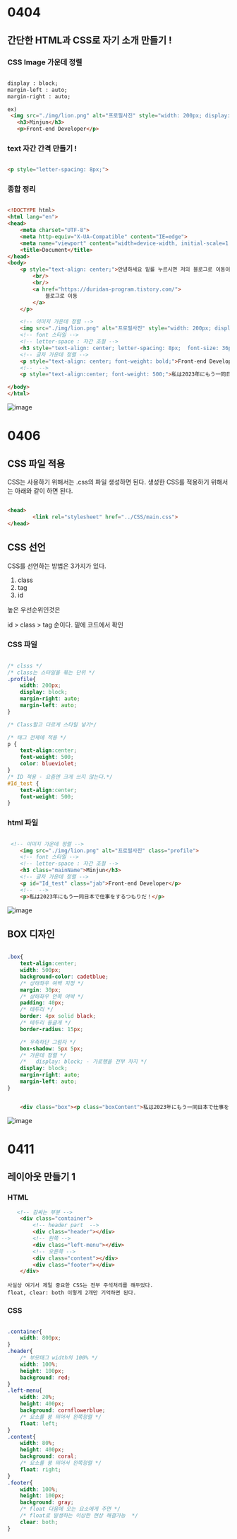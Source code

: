 # 0404 

## 간단한 HTML과 CSS로 자기 소개 만들기 !

### CSS Image 가운데 정렬 
 
 ``` html
 
 display : block;
 margin-left : auto;
 margin-right : auto;

ex) 
  <img src="./img/lion.png" alt="프로필사진" style="width: 200px; display: block; margin-right: auto; margin-left: auto;">
    <h3>Minjun</h3>
    <p>Front-end Developer</p>

 ```

 ### text 자간 간격 만들기 ! 

 ``` html 

<p style="letter-spacing: 8px;">

 ```

 ###  종합 정리

``` html 

<!DOCTYPE html>
<html lang="en">
<head>
    <meta charset="UTF-8">
    <meta http-equiv="X-UA-Compatible" content="IE=edge">
    <meta name="viewport" content="width=device-width, initial-scale=1.0">
    <title>Document</title>
</head>
<body>
    <p style="text-align: center;">안녕하세요 밑를 누르시면 저의 블로그로 이동이 가능합니다.
        <br/> 
        <br/>
        <a href="https://duridan-program.tistory.com/">
            블로그로 이동
        </a>
    </p>

    <!-- 이미지 가운데 정렬 -->
    <img src="./img/lion.png" alt="프로필사진" style="width: 200px; display: block; margin-right: auto; margin-left: auto;">
    <!-- font 스타일 -->
    <!-- letter-space : 자간 조절 -->
    <h3 style="text-align: center; letter-spacing: 8px;  font-size: 36px; font-weight: bold;">Minjun</h3>
    <!-- 글자 가운데 정렬 -->
    <p style="text-align: center; font-weight: bold;">Front-end Developer</p>
    <!--  -->
    <p style="text-align:center; font-weight: 500;">私は2023年にもう一同日本で仕事をするつもりだ！</p>

</body>
</html>

```
![image](https://user-images.githubusercontent.com/60457431/229813697-33a3aa51-24ce-4939-b553-c3d344e91043.png)

# 0406

## CSS 파일 적용

CSS는 사용하기 위해서는 .css의 파일 생성하면 된다. 
생성한 CSS를 적용하기 위해서는 아래와 같이 하면 된다.

``` html 

<head>
        <link rel="stylesheet" href="../CSS/main.css">
</head>

```

## CSS 선언

CSS를 선언하는 방법은 3가지가 있다. 
1. class
2. tag
3. id

높은 우선순위인것은 

id > class > tag 순이다. 
밑에  코드에서 확인

### CSS 파일

``` CSS

/* clsss */
/* class는 스타일을 묶는 단위 */
.profile{
    width: 200px; 
    display: block; 
    margin-right: auto; 
    margin-left: auto;
}

/* Class말고 다르게 스타일 넣기*/

/* 태그 전체에 적용 */
p {
    text-align:center; 
    font-weight: 500;
    color: blueviolet;
}
/* ID 적용 - 요즘엔 크게 쓰지 않는다.*/
#Id_test {
    text-align:center; 
    font-weight: 500;
}

```
### html 파일
``` HTML

 <!-- 이미지 가운데 정렬 -->
    <img src="./img/lion.png" alt="프로필사진" class="profile">
    <!-- font 스타일 -->
    <!-- letter-space : 자간 조절 -->
    <h3 class="mainName">Minjun</h3>
    <!-- 글자 가운데 정렬 -->
    <p id="Id_test" class="jab">Front-end Developer</p>
    <!--  -->
    <p>私は2023年にもう一同日本で仕事をするつもりだ！</p>

```

![image](https://user-images.githubusercontent.com/60457431/230487454-78182b73-d6ce-4bff-8664-7efefcc52bff.png)

## BOX 디자인

```CSS

.box{
    text-align:center; 
    width: 500px;
    background-color: cadetblue;
    /* 상하좌우 여백 지정 */
    margin: 30px;
    /* 상하좌우 안쪽 여뱍 */
    padding: 40px;
    /* 테두리 */
    border: 4px solid black;
    /* 테두리 둥글게 */
    border-radius: 15px;

    /* 우측하단 그림자 */
    box-shadow: 5px 5px; 
    /* 가운데 정렬 */
    /*   display: block; - 가로행을 전부 차지 */
    display: block; 
    margin-right: auto; 
    margin-left: auto;
}

```

``` html

    <div class="box"><p class="boxContent">私は2023年にもう一同日本で仕事をするつもりだ！</p></div>

```

![image](https://user-images.githubusercontent.com/60457431/230493517-795ece06-bb13-4167-a78c-6cfd2a7901a6.png)

# 0411 
## 레이아웃 만들기 1 

### HTML
``` html 
   <!-- 감싸는 부분 -->
    <div class="container">
        <!-- header part  -->
        <div class="header"></div>
        <!-- 왼쪽 -->
        <div class="left-menu"></div>
        <!-- 오른쪽 -->
        <div class="content"></div>
        <div class="footer"></div>
    </div>
``` 
``` text
사실상 여기서 제일 중요한 CSS는 전부 주석처리를 해두었다.
float, clear: both 이렇게 2개만 기억하면 된다.
```
### CSS
``` css 

.container{
    width: 800px;
}
.header{
    /* 부모태그 width의 100% */
    width: 100%;
    height: 100px;
    background: red;
}
.left-menu{
    width: 20%;
    height: 400px;
    background: cornflowerblue;
    /* 요소를 붕 띄어서 왼쪽정렬 */
    float: left;
}
.content{
    width: 80%;
    height: 400px;
    background: coral;
    /* 요소를 붕 띄어서 왼쪽정렬 */
    float: right;
}
.footer{
    width: 100%;
    height: 100px;
    background: gray;
    /* float 다음에 오는 요소에게 주면 */
    /* float로 발생하는 이상한 현상 해결가능  */
    clear: both;
}

```



